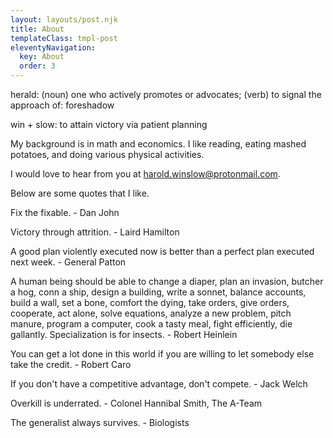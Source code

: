 ```yaml
---
layout: layouts/post.njk
title: About
templateClass: tmpl-post
eleventyNavigation:
  key: About
  order: 3
---
```


herald: (noun) one who actively promotes or advocates; (verb) to signal the approach of: foreshadow

win + slow: to attain victory via patient planning

My background is in math and economics. I like reading, eating mashed potatoes, and doing various physical activities. 

I would love to hear from you at harold.winslow@protonmail.com. 

Below are some quotes that I like. 

Fix the fixable. - Dan John

Victory through attrition. - Laird Hamilton

A good plan violently executed now is better than a perfect plan executed next week. - General Patton

A human being should be able to change a diaper, plan an invasion, butcher a hog, conn a ship, design a building, write a sonnet, balance accounts, build a wall, set a bone, comfort the dying, take orders, give orders, cooperate, act alone, solve equations, analyze a new problem, pitch manure, program a computer, cook a tasty meal, fight efficiently, die gallantly. Specialization is for insects. - Robert Heinlein

You can get a lot done in this world if you are willing to let somebody else take the credit. - Robert Caro

If you don't have a competitive advantage, don't compete. - Jack Welch

Overkill is underrated. - Colonel Hannibal Smith, The A-Team

The generalist always survives. - Biologists
